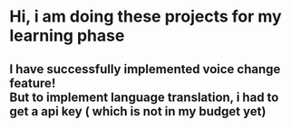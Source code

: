 # Hi, i am doing these projects for my learning phase

## I have successfully implemented voice change feature! <br> But to implement language translation, i had to get a api key ( which is not in my budget yet)

